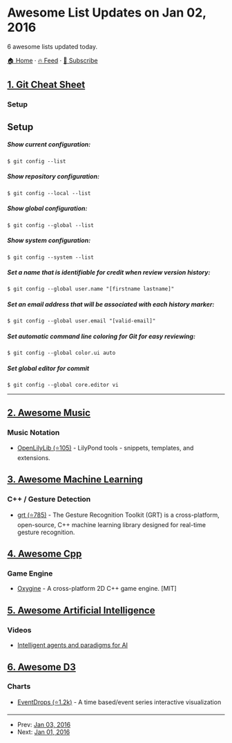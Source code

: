 # Awesome List Updates on Jan 02, 2016

6 awesome lists updated today.

[🏠 Home](/README.md) · [🔥 Feed](https://test.trackawesomelist.com/feed.xml) · [📮 Subscribe](https://trackawesomelist.us17.list-manage.com/subscribe?u=d2f0117aa829c83a63ec63c2f&id=36a103854c)



## [1. Git Cheat Sheet](/content/arslanbilal/git-cheat-sheet/README.md)

### Setup

## Setup

##### Show current configuration:

    $ git config --list

##### Show repository configuration:

    $ git config --local --list

##### Show global configuration:

    $ git config --global --list

##### Show system configuration:

    $ git config --system --list

##### Set a name that is identifiable for credit when review version history:

    $ git config --global user.name "[firstname lastname]"

##### Set an email address that will be associated with each history marker:

    $ git config --global user.email "[valid-email]"

##### Set automatic command line coloring for Git for easy reviewing:

    $ git config --global color.ui auto

##### Set global editor for commit

    $ git config --global core.editor vi

<hr>

## [2. Awesome Music](/content/ciconia/awesome-music/README.md)

### Music Notation

*   [OpenLilyLib (⭐105)](https://github.com/openlilylib/snippets/) - LilyPond tools - snippets, templates, and extensions.

## [3. Awesome Machine Learning](/content/josephmisiti/awesome-machine-learning/README.md)

### C++ / Gesture Detection

*   [grt (⭐785)](https://github.com/nickgillian/grt) - The Gesture Recognition Toolkit (GRT) is a cross-platform, open-source, C++ machine learning library designed for real-time gesture recognition.

## [4. Awesome Cpp](/content/fffaraz/awesome-cpp/README.md)

### Game Engine

*   [Oxygine](http://oxygine.org/) - A cross-platform 2D C++ game engine. \[MIT]

## [5. Awesome Artificial Intelligence](/content/owainlewis/awesome-artificial-intelligence/README.md)

### Videos

*   [Intelligent agents and paradigms for AI](https://youtu.be/7o2GzSj86e8?t=3457)

## [6. Awesome D3](/content/wbkd/awesome-d3/README.md)

### Charts

*   [EventDrops (⭐1.2k)](https://github.com/marmelab/EventDrops) - A time based/event series interactive visualization

---

- Prev: [Jan 03, 2016](/content/2016/01/03/README.md)
- Next: [Jan 01, 2016](/content/2016/01/01/README.md)